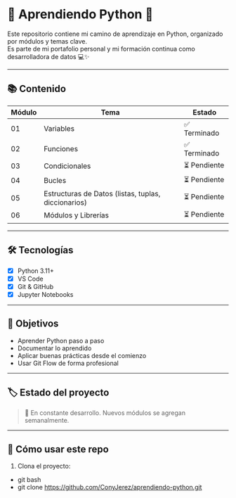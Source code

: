 # 🐍 Aprendiendo Python 🐍

Este repositorio contiene mi camino de aprendizaje en Python, organizado por módulos y temas clave.  
Es parte de mi portafolio personal y mi formación continua como desarrolladora de datos 💻✨

---

## 📚 Contenido

| Módulo | Tema | Estado |
|--------|------|--------|
| 01 | Variables | ✅ Terminado |
| 02 | Funciones | ✅ Terminado |
| 03 | Condicionales | ⏳ Pendiente |
| 04 | Bucles | ⏳ Pendiente |
| 05 | Estructuras de Datos (listas, tuplas, diccionarios) | ⏳ Pendiente |
| 06 | Módulos y Librerías | ⏳ Pendiente |

---

## 🛠 Tecnologías

- [x] Python 3.11+
- [x] VS Code
- [x] Git & GitHub
- [x] Jupyter Notebooks

---

## 🚀 Objetivos

- Aprender Python paso a paso
- Documentar lo aprendido
- Aplicar buenas prácticas desde el comienzo
- Usar Git Flow de forma profesional

---

## 🏷️ Estado del proyecto

> 🚧 En constante desarrollo. Nuevos módulos se agregan semanalmente.

---

## 📌 Cómo usar este repo

1. Clona el proyecto:
- git bash
- git clone https://github.com/ConyJerez/aprendiendo-python.git
